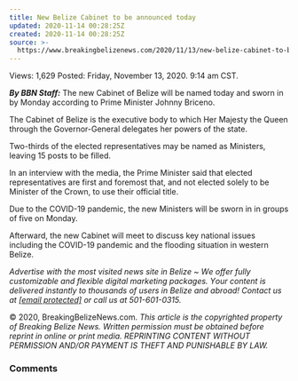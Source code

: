 ```yaml
---
title: New Belize Cabinet to be announced today
updated: 2020-11-14 00:28:25Z
created: 2020-11-14 00:28:25Z
source: >-
  https://www.breakingbelizenews.com/2020/11/13/new-belize-cabinet-to-be-announced-today/
---
```


Views:  1,629
Posted: Friday, November 13, 2020. 9:14 am CST.

***By BBN Staff:*** The new Cabinet of Belize will be named today and sworn in by Monday according to Prime Minister Johnny Briceno.

The Cabinet of Belize is the executive body to which Her Majesty the Queen through the Governor-General delegates her powers of the state.

Two-thirds of the elected representatives may be named as Ministers, leaving 15 posts to be filled.

In an interview with the media, the Prime Minister said that elected representatives are first and foremost that, and not elected solely to be Minister of the Crown, to use their official title.

Due to the COVID-19 pandemic, the new Ministers will be sworn in in groups of five on Monday.

Afterward, the new Cabinet will meet to discuss key national issues including the COVID-19 pandemic and the flooding situation in western Belize.

*Аdvеrtіѕе wіth thе most visited news site in Веlіzе ~ Wе оffеr fullу сuѕtоmіzаblе аnd flехіblе dіgіtаl mаrkеtіng расkаgеѕ. Yоur соntеnt іѕ dеlіvеrеd іnѕtаntlу tо thоuѕаndѕ оf uѕеrѕ іn Веlіzе аnd аbrоаd! Соntасt uѕ аt [[email protected]](https://www.breakingbelizenews.com/cdn-cgi/l/email-protection) оr саll uѕ аt 501-601-0315.*

© 2020, BreakingBelizeNews.com. *This article is the copyrighted property of Breaking Belize News. Written permission must be obtained before reprint in online or print media. REPRINTING CONTENT WITHOUT PERMISSION AND/OR PAYMENT IS THEFT AND PUNISHABLE BY LAW.*

### Comments